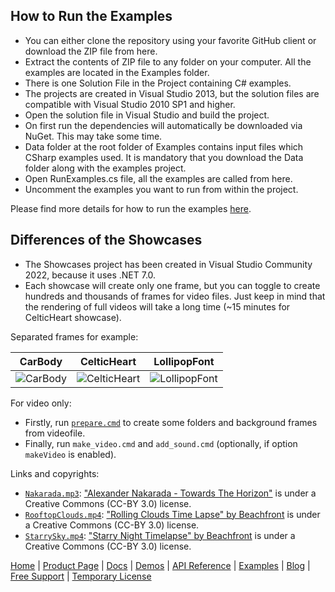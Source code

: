 ## How to Run the Examples

+ You can either clone the repository using your favorite GitHub client or download the ZIP file from here.
+ Extract the contents of ZIP file to any folder on your computer. All the examples are located in the Examples folder.
+ There is one Solution File in the Project containing C# examples.
+ The projects are created in Visual Studio 2013, but the solution files are compatible with Visual Studio 2010 SP1 and higher.
+ Open the solution file in Visual Studio and build the project.
+ On first run the dependencies will automatically be downloaded via NuGet. This may take some time.
+ Data folder at the root folder of Examples contains input files which CSharp examples used. It is mandatory that you download the Data folder along with the examples project.
+ Open RunExamples.cs file, all the examples are called from here.
+ Uncomment the examples you want to run from within the project.

Please find more details for how to run the examples [here](https://docs.aspose.com/drawing/net/how-to-run-the-examples/).

## Differences of the Showcases

+ The Showcases project has been created in Visual Studio Community 2022, because it uses .NET 7.0.
+ Each showcase will create only one frame, but you can toggle to create hundreds and thousands of frames for video files. Just keep in mind that the rendering of full videos will take a long time (~15 minutes for CelticHeart showcase).

Separated frames for example:

| CarBody  | CelticHeart | LollipopFont |
| -------- | ----------- | ------------ |
| ![CarBody](Data/Showcases/CarBody/sample_CarBody.png)  | ![CelticHeart](Data/Showcases/CelticHeart/sample_CelticHeart.png)  | ![LollipopFont](Data/Showcases/LollipopFont/sample_LollipopFont.png)  |

For video only:
+ Firstly, run [`prepare.cmd`](Data/Showcases/prepare.cmd) to create some folders and background frames from videofile.
+ Finally, run `make_video.cmd` and `add_sound.cmd` (optionally, if option `makeVideo` is enabled).

Links and copyrights:
+ [`Nakarada.mp3`](Data/Showcases/CelticHeart/Nakarada.mp3): ["Alexander Nakarada - Towards The Horizon"](https://bit.ly/bkc-towards) is under a Creative Commons (CC-BY 3.0) license.
+ [`RooftopClouds.mp4`](Data/Showcases/CelticHeart/RooftopClouds.mp4): ["Rolling Clouds Time Lapse" by Beachfront](https://www.videvo.net/video/rolling-clouds-time-lapse/4180/) is under a Creative Commons (CC-BY 3.0) license.
+ [`StarrySky.mp4`](Data/Showcases/CelticHeart/StarrySky.mp4): ["Starry Night Timelapse" by Beachfront](https://www.videvo.net/video/starry-night-timelapse/3954/) is under a Creative Commons (CC-BY 3.0) license.

[Home](https://www.aspose.com/) | [Product Page](https://products.aspose.com/drawing/net) | [Docs](https://docs.aspose.com/drawing/net/) | [Demos](https://products.aspose.app/drawing/family) | [API Reference](https://apireference.aspose.com/drawing/net) | [Examples](https://github.com/aspose-drawing/Aspose.Drawing-for-.NET/tree/master/Examples) | [Blog](https://blog.aspose.com/category/drawing/) | [Free Support](https://forum.aspose.com/c/drawing) | [Temporary License](https://purchase.aspose.com/temporary-license)
